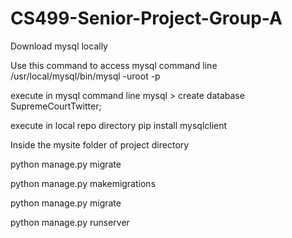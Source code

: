 # CS499-Senior-Project-Group-A

Download mysql locally

Use this command to access mysql command line
/usr/local/mysql/bin/mysql -uroot -p

execute in mysql command line
mysql > create database SupremeCourtTwitter;

execute in local repo directory
pip install mysqlclient

Inside the mysite folder of project directory

python manage.py migrate

python manage.py makemigrations

python manage.py migrate

python manage.py runserver
